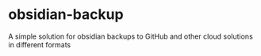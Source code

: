 # obsidian-backup
A simple solution for obsidian backups to GitHub and other cloud solutions in different formats
